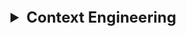 <details >
 <summary style="font-size: x-large; font-weight: bold">Context Engineering </summary>


<details >
 <summary style="font-size: large; font-weight: bold">Context Window </summary>


![img_1.png](img_1.png)
![img_3.png](img_3.png)
![img.png](img.png)
![img_2.png](img_2.png)

![img_4.png](img_4.png)

### Keep your `Conetxt Window` as lean as possible to get best result

Referred Video: https://youtu.be/-uW5-TaVXu4?si=eokaEbTwtFh9xsi0

-----
</details>


<details >
 <summary style="font-size: large; font-weight: bold">HumanLayer Conext Engineering</summary>

- Write as much as failing test to write better code with AI agent. Follow TDD approach


-----
</details>

-----
</details>
